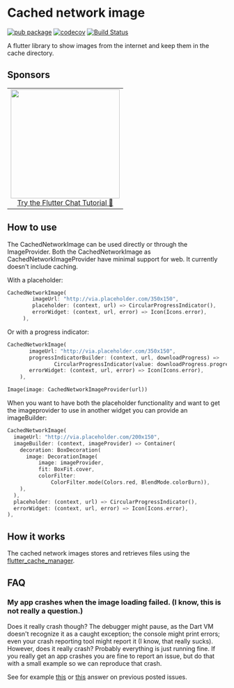 # Cached network image
[![pub package](https://img.shields.io/pub/v/cached_network_image.svg)](https://pub.dartlang.org/packages/cached_network_image)
[![codecov](https://codecov.io/gh/Baseflow/flutter_cached_network_image/branch/master/graph/badge.svg?token=I5qW0RvoXN)](https://codecov.io/gh/Baseflow/flutter_cached_network_image)
[![Build Status](https://github.com/Baseflow/flutter_cached_network_image/workflows/app_facing_package/badge.svg?branch=develop)](https://github.com/Baseflow/flutter_cached_network_image/actions/workflows/app_facing_package.yaml)

A flutter library to show images from the internet and keep them in the cache directory.



## Sponsors

<table>    
    <tbody>
        <tr>
            <td align="center">
                <a href="https://getstream.io/chat/flutter/tutorial/?utm_source=github&utm_medium=github_rep[%E2%80%A6]&utm_content=Developer&utm_campaign=Github_Oct2021_FlutterChat" target="_blank"><img width="250px" src="https://stream-blog.s3.amazonaws.com/blog/wp-content/uploads/fc148f0fc75d02841d017bb36e14e388/Stream-logo-with-background-.png"/></a><br/><span><a href="https://getstream.io/chat/flutter/tutorial/?utm_source=github&utm_medium=github_rep[%E2%80%A6]&utm_content=Developer&utm_campaign=Github_Oct2021_FlutterChat" target="_blank">Try the Flutter Chat Tutorial 💬</a></span>
            </td>            
        </tr>
    </tbody>
</table>

## How to use
The CachedNetworkImage can be used directly or through the ImageProvider.
Both the CachedNetworkImage as CachedNetworkImageProvider have minimal support for web. It currently doesn't include caching.

With a placeholder:
```dart
CachedNetworkImage(
        imageUrl: "http://via.placeholder.com/350x150",
        placeholder: (context, url) => CircularProgressIndicator(),
        errorWidget: (context, url, error) => Icon(Icons.error),
     ),
 ```
 
 Or with a progress indicator:
 ```dart
CachedNetworkImage(
        imageUrl: "http://via.placeholder.com/350x150",
        progressIndicatorBuilder: (context, url, downloadProgress) => 
                CircularProgressIndicator(value: downloadProgress.progress),
        errorWidget: (context, url, error) => Icon(Icons.error),
     ),
 ```


````dart
Image(image: CachedNetworkImageProvider(url))
````

When you want to have both the placeholder functionality and want to get the imageprovider to use in another widget you can provide an imageBuilder:
```dart
CachedNetworkImage(
  imageUrl: "http://via.placeholder.com/200x150",
  imageBuilder: (context, imageProvider) => Container(
    decoration: BoxDecoration(
      image: DecorationImage(
          image: imageProvider,
          fit: BoxFit.cover,
          colorFilter:
              ColorFilter.mode(Colors.red, BlendMode.colorBurn)),
    ),
  ),
  placeholder: (context, url) => CircularProgressIndicator(),
  errorWidget: (context, url, error) => Icon(Icons.error),
),
```

## How it works
The cached network images stores and retrieves files using the [flutter_cache_manager](https://pub.dartlang.org/packages/flutter_cache_manager). 

## FAQ
### My app crashes when the image loading failed. (I know, this is not really a question.)
Does it really crash though? The debugger might pause, as the Dart VM doesn't recognize it as a caught exception; the console might print errors; even your crash reporting tool might report it (I know, that really sucks). However, does it really crash? Probably everything is just running fine. If you really get an app crashes you are fine to report an issue, but do that with a small example so we can reproduce that crash.

See for example [this](https://github.com/Baseflow/flutter_cached_network_image/issues/336#issuecomment-760769361) or [this](https://github.com/Baseflow/flutter_cached_network_image/issues/536#issuecomment-760857495) answer on previous posted issues.
